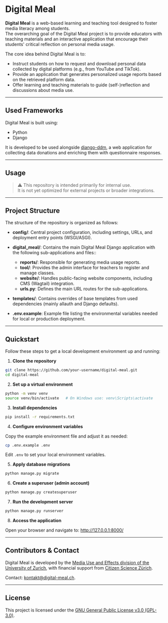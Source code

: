 # Digital Meal

**Digital Meal** is a web-based learning and teaching tool designed to foster media literacy among students.  
The overarching goal of the Digital Meal project is to provide educators with teaching materials and an interactive 
application that encourage their students' critical reflection on personal media usage.

The core idea behind Digital Meal is to:

- Instruct students on how to request and download personal data collected by digital platforms (e.g., from YouTube and TikTok).
- Provide an application that generates personalized usage reports based on the retrieved platform data.
- Offer learning and teaching materials to guide (self-)reflection and discussions about media use.

---

## Used Frameworks

Digital Meal is built using:

- Python
- Django

It is developed to be used alongside [django-ddm](https://github.com/uzh/ddm), 
a web application for collecting data donations and enriching them with questionnaire responses.

---

## Usage

> ⚠️ This repository is intended primarily for internal use.  
> It is not yet optimized for external projects or broader integrations.

---

## Project Structure

The structure of the repository is organized as follows:

- **config/**: Central project configuration, including settings, URLs, and deployment entry points (WSGI/ASGI).

- **digital_meal/**: Contains the main Digital Meal Django application with the following sub-applications and files::
  - **reports/**: Responsible for generating media usage reports.
  - **tool/**: Provides the admin interface for teachers to register and manage classes.
  - **website/**: Handles public-facing website components, including CMS (Wagtail) integration.
  - **urls.py**: Defines the main URL routes for the sub-applications.

- **templates/**: Contains overrides of base templates from used dependencies (mainly allauth and Django defaults).

- **.env.example**: Example file listing the environmental variables needed for local or production deployment.

---

## Quickstart

Follow these steps to get a local development environment up and running:

1. **Clone the repository**

```bash
git clone https://github.com/your-username/digital-meal.git
cd digital-meal
```

2. **Set up a virtual environment**

```bash
python -m venv venv
source venv/bin/activate   # On Windows use: venv\Scripts\activate
```

3. **Install dependencies**

```bash
pip install -r requirements.txt
```

4. **Configure environment variables**

Copy the example environment file and adjust it as needed:

```bash
cp .env.example .env
```

Edit `.env` to set your local environment variables.

5. **Apply database migrations**

```bash
python manage.py migrate
```

6. **Create a superuser (admin account)**

```bash
python manage.py createsuperuser
```

7. **Run the development server**

```bash
python manage.py runserver
```

8. **Access the application**

Open your browser and navigate to: http://127.0.0.1:8000/

---

## Contributors & Contact

Digital Meal is developed by the [Media Use and Effects division 
of the University of Zurich](https://www.ikmz.uzh.ch/en/research/divisions/media-use-and-effects.html), 
with financial support from [Citizen Science Zürich](https://www.citizenscience.uzh.ch/de.html).

Contact: [kontakt@digital-meal.ch](mailto:kontakt@digital-meal.ch). 

---

## License

This project is licensed under the [GNU General Public License v3.0 (GPL-3.0)](https://www.gnu.org/licenses/gpl-3.0.html).
